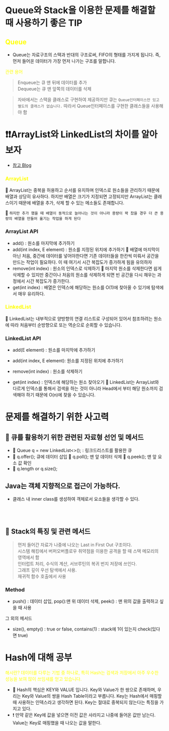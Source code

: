 # Queue와 Stack을 이용한 문제를 해결할 때 사용하기 좋은 TIP

## <span style="color:yellow">Queue</span>

- Queue는 자료구조의 스택과 반대의 구조로써, FIFO의 형태를 가지게 됩니다. 즉, 먼저 들어온 데이터가 가장 먼저 나가는 구조를 말합니다.

<span style="color:yellow">관련 용어</span>

> Enqueue는 큐 맨 뒤에 데이터를 추가 <br>Dequeue는 큐 맨 앞쪽의 데이터를 삭제

> 자바에서는 스택을 클래스로 구현하여 제공하지만 큐는 `Queue인터페이스만 있고 별도의 클래스가 없습니다.` 따라서 Queue인터페이스를 구현한 클래스들을 사용해야 함

# ❗️❗️ArrayList와 LinkedList의 차이를 알아보자

- [참고 Blog](https://devlog-wjdrbs96.tistory.com/64)

### <span style="color:yellow">ArrayList</span>

📌 ArrayList는 중복을 허용하고 순서를 유지하며 인덱스로 원소들을 관리하기 때문에 배열과 상당히 유사하다. 하지만 배열은 크기가 지정되면 고정되지만 ArrayList는 클래스이기 때문에 배열을 추가, 삭제 할 수 있는 메소들도 존재합니다.

📌 `하지만 추가 했을 때 배열이 동적으로 늘어나는 것이 아니라 용량이 꽉 찼을 경우 더 큰 용량의 배열을 만들어 옮기는 작업을 하게 된다`

### ArrayList API

- add() : 원소를 마지막에 추가하기
- add(int index, E element) : 원소를 지정된 위치에 추가하기
  📝 배열에 마지막이 아닌 처음, 중간에 데이터를 넣어야한다면 기존 데이터들을 한칸씩 미뤄서 공간을 만드는 작업이 필요하다. 이 때 여기서 시간 복잡도가 증가하게 됨을 유의하자
- remove(int index) : 원소의 인덱스로 삭제하기
  📝 마지막 원소를 삭제한다면 쉽게 삭제할 수 있지만 중간이나 처음의 원소를 삭제하게 되면 빈 공간을 다시 채우는 과정에서 시간 복잡도가 증가한다.
- get(int index) : 배열은 인덱스에 해당하는 원소를 O(1)에 찾아올 수 있기에 탐색에서 매우 유리하다.

### <span style="color:yellow">LinkedList</span>

📌 LinkedList는 내부적으로 양방향의 연결 리스트로 구성되어 있어서 참조하려는 원소에 따라 처음부터 순방향으로 또는 역순으로 순회할 수 있습니다.

### LinkedList API

- add(E element) : 원소를 마지막에 추가하기
- add(int index, E element): 원소를 지정된 위치에 추가하기

- remove(int index) : 원소를 삭제하기

- get(int index) : 인덱스에 해당하는 원소 찾아오기
  📝 LinkedList는 ArrayList와 다르게 인덱스를 통해서 검색을 하는 것이 아니라 Head에서 부터 해당 원소까지 검색해야 하기 때문에 O(n)에 찾을 수 있습니다.

# 문제를 해결하기 위한 사고력

## 📌 큐를 활용하기 위한 관련된 자료형 선언 및 메서드

- 📝 Queue<Integer> q = new LinkedList<>(); : 링크드리스트를 활용한 큐
- 📌 q.offer(); 큐에 데이터 삽입 📌 q.poll(); 맨 앞 데이터 삭제 📌 q.peek(); 맨 앞 요소 값 확인
- 📌 q.length or q.size();

## Java는 객체 지향적으로 접근이 가능하다.

- 클래스 내 inner class를 생성하여 객체로서 요소들을 생각할 수 있다.

<br><br>

## 📌 Stack의 특징 및 관련 메서드

> 먼저 들어간 자료가 나중에 나오는 Last in First Out 구조이다.<br>시스템 해킹에서 버퍼오버플로우 취약점을 이용한 공격을 할 때 스택 메모리의 영역에서 함<br>인터럽트 처리, 수식의 계산, 서브루틴의 복귀 번지 저장에 쓰인다.<br>그래프 깊이 우선 탐색에서 사용.<br>재귀적 함수 호출에서 사용

### Method

- push() : 데이터 삽입, pop():맨 위 데이터 삭제, peek() : 맨 위의 값을 출력하고 싶을 때 사용

그 외의 메서드

- size(), empty() : true or false, contains(1) : stack에 1이 있는지 check(있다면 true)

# Hash에 대해 공부

<span style="color : yellow">해시란? 데이터를 다루는 기법 중 하나로, 특히 Hash는 검색과 저장에서 아주 우수한 성능을 보여 많이 쓰임새를 얻고 있습니다.</span>

- 🔴 Hash의 핵심은 KEY와 VALUE 입니다. Key와 Value가 한 쌍으로 존재하며, 우리는 Key와 Value의 쌍을 Hash Table이라고 부릅니다. Key는 Hash에서 매핑할 때 사용하는 인덱스라고 생각하면 된다. Key는 절대로 중복되지 않는다는 특징을 가지고 있다.
- ❗️ 만약 같은 Key에 값을 넣으면 이전 값은 사라지고 나중에 들어온 값만 남는다. Value는 Key로 매핑했을 때 나오는 값을 말한다.
